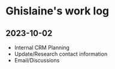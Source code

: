 # Ghislaine's work log

## 2023-10-02
- Internal CRM Planning
- Update/Research contact information
- Email/Discussions
